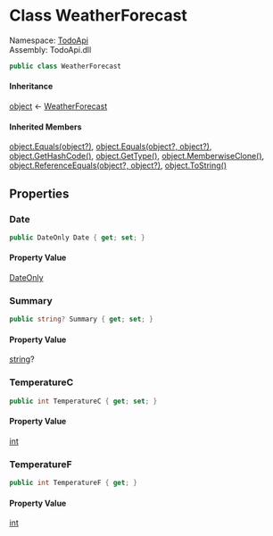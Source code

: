 # <a id="TodoApi_WeatherForecast"></a> Class WeatherForecast

Namespace: [TodoApi](TodoApi.md)  
Assembly: TodoApi.dll  

```csharp
public class WeatherForecast
```

#### Inheritance

[object](https://learn.microsoft.com/dotnet/api/system.object) ← 
[WeatherForecast](TodoApi.WeatherForecast.md)

#### Inherited Members

[object.Equals\(object?\)](https://learn.microsoft.com/dotnet/api/system.object.equals\#system\-object\-equals\(system\-object\)), 
[object.Equals\(object?, object?\)](https://learn.microsoft.com/dotnet/api/system.object.equals\#system\-object\-equals\(system\-object\-system\-object\)), 
[object.GetHashCode\(\)](https://learn.microsoft.com/dotnet/api/system.object.gethashcode), 
[object.GetType\(\)](https://learn.microsoft.com/dotnet/api/system.object.gettype), 
[object.MemberwiseClone\(\)](https://learn.microsoft.com/dotnet/api/system.object.memberwiseclone), 
[object.ReferenceEquals\(object?, object?\)](https://learn.microsoft.com/dotnet/api/system.object.referenceequals), 
[object.ToString\(\)](https://learn.microsoft.com/dotnet/api/system.object.tostring)

## Properties

### <a id="TodoApi_WeatherForecast_Date"></a> Date

```csharp
public DateOnly Date { get; set; }
```

#### Property Value

 [DateOnly](https://learn.microsoft.com/dotnet/api/system.dateonly)

### <a id="TodoApi_WeatherForecast_Summary"></a> Summary

```csharp
public string? Summary { get; set; }
```

#### Property Value

 [string](https://learn.microsoft.com/dotnet/api/system.string)?

### <a id="TodoApi_WeatherForecast_TemperatureC"></a> TemperatureC

```csharp
public int TemperatureC { get; set; }
```

#### Property Value

 [int](https://learn.microsoft.com/dotnet/api/system.int32)

### <a id="TodoApi_WeatherForecast_TemperatureF"></a> TemperatureF

```csharp
public int TemperatureF { get; }
```

#### Property Value

 [int](https://learn.microsoft.com/dotnet/api/system.int32)


